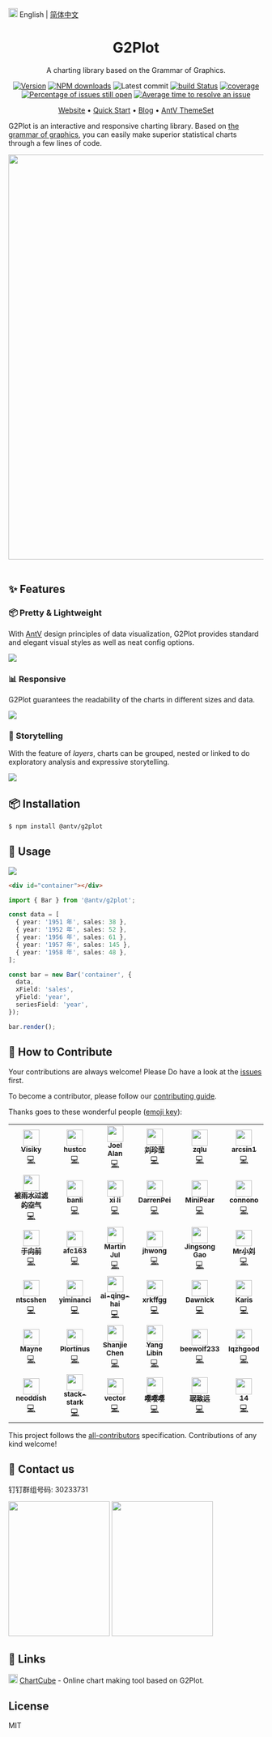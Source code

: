 <img src="https://gw.alipayobjects.com/zos/antfincdn/R8sN%24GNdh6/language.svg" width="18"> English | [简体中文](./README.zh-CN.md)

<h1 align="center">G2Plot</h1>

<div align="center">

A charting library based on the Grammar of Graphics.

[![Version](https://badgen.net/npm/v/@antv/g2plot)](https://npmjs.com/@antv/g2plot)
[![NPM downloads](https://img.shields.io/npm/dm/@antv/g2plot.svg)](https://npmjs.com/@antv/g2plot)
![Latest commit](https://badgen.net/github/last-commit/antvis/G2Plot)
[![build Status](https://github.com/antvis/G2Plot/workflows/build/badge.svg?branch=master)](https://github.com/antvis/G2Plot/actions?query=workflow%3Abuild)
[![coverage](https://img.shields.io/coveralls/antvis/G2Plot/master.svg)](https://coveralls.io/github/antvis/G2Plot)
[![Percentage of issues still open](http://isitmaintained.com/badge/open/antvis/g2plot.svg)](http://isitmaintained.com/project/antvis/g2plot "Percentage of issues still open")
[![Average time to resolve an issue](http://isitmaintained.com/badge/resolution/antvis/g2plot.svg)](http://isitmaintained.com/project/antvis/g2plot "Average time to resolve an issue")

<p align="center">
  <a href="https://g2plot.antv.vision/en">Website</a> •
  <a href="https://g2plot.antv.vision/en/docs/manual/getting-started">Quick Start</a> •
  <a href="https://www.yuque.com/antv/g2plot">Blog</a> •
  <a href="https://github.com/antvis/theme-set">AntV ThemeSet</a>
</p>

</div>

G2Plot is an interactive and responsive charting library.
Based on [the grammar of graphics](https://github.com/antvis/g2), you can easily make superior statistical charts through a few lines of code.

<div align="center">
<img src="https://gw.alipayobjects.com/mdn/rms_d314dd/afts/img/A*sXqrRrEwFRQAAAAAAAAAAABkARQnAQ" width="800">
</div>
<br/>

## ✨ Features

### 📦 Pretty & Lightweight

With [AntV](https://antv.vision/en) design principles of data visualization, G2Plot provides standard and elegant visual styles as well as neat config options.

<img src="https://gw.alipayobjects.com/mdn/rms_d314dd/afts/img/A*rqI2Qqt0pTwAAAAAAAAAAABkARQnAQ" />

### 📊 Responsive

G2Plot guarantees the readability of the charts in different sizes and data.

<img src="https://gw.alipayobjects.com/mdn/rms_d314dd/afts/img/A*ifK1TLi_4WoAAAAAAAAAAABkARQnAQ" />

### 🔳 Storytelling

With the feature of _layers_, charts can be grouped, nested or linked to do exploratory analysis and expressive storytelling.

<img src="https://gw.alipayobjects.com/mdn/rms_d314dd/afts/img/A*gd00QaD9110AAAAAAAAAAABkARQnAQ" />

## 📦 Installation

```bash
$ npm install @antv/g2plot
```

## 🔨 Usage

<img src="https://gw.alipayobjects.com/mdn/rms_d314dd/afts/img/A*37siRJftYDIAAAAAAAAAAABkARQnAQ" />

```html
<div id="container"></div>
```

```ts
import { Bar } from '@antv/g2plot';

const data = [
  { year: '1951 年', sales: 38 },
  { year: '1952 年', sales: 52 },
  { year: '1956 年', sales: 61 },
  { year: '1957 年', sales: 145 },
  { year: '1958 年', sales: 48 },
];

const bar = new Bar('container', {
  data,
  xField: 'sales',
  yField: 'year',
  seriesField: 'year',
});

bar.render();
```

## 🤝 How to Contribute

Your contributions are always welcome! Please Do have a look at the [issues](https://github.com/antvis/g2plot/issues) first.

To become a contributor, please follow our [contributing guide](https://github.com/antvis/g2plot/blob/master/CONTRIBUTING.md).

Thanks goes to these wonderful people ([emoji key](https://allcontributors.org/docs/en/emoji-key)):

<!-- ALL-CONTRIBUTORS-LIST:START - Do not remove or modify this section -->
<!-- prettier-ignore-start -->
<!-- markdownlint-disable -->
<table>
  <tr>
    <td align="center"><a href="https://github.com/visiky"><img src="https://avatars.githubusercontent.com/u/15646325?v=4?s=32" width="32px;" alt=""/><br /><sub><b>Visiky</b></sub></a><br /><a href="https://github.com/antvis/G2Plot/commits?author=visiky" title="Code">💻</a></td>
    <td align="center"><a href="https://hust.cc/"><img src="https://avatars.githubusercontent.com/u/7856674?v=4?s=32" width="32px;" alt=""/><br /><sub><b>hustcc</b></sub></a><br /><a href="https://github.com/antvis/G2Plot/commits?author=hustcc" title="Code">💻</a></td>
    <td align="center"><a href="https://github.com/lxfu1"><img src="https://avatars.githubusercontent.com/u/31396322?v=4?s=32" width="32px;" alt=""/><br /><sub><b>Joel Alan</b></sub></a><br /><a href="https://github.com/antvis/G2Plot/commits?author=lxfu1" title="Code">💻</a></td>
    <td align="center"><a href="https://github.com/liuzhenying"><img src="https://avatars.githubusercontent.com/u/11748654?v=4?s=32" width="32px;" alt=""/><br /><sub><b>刘珍莹</b></sub></a><br /><a href="https://github.com/antvis/G2Plot/commits?author=liuzhenying" title="Code">💻</a></td>
    <td align="center"><a href="https://github.com/zqlu"><img src="https://avatars.githubusercontent.com/u/1142242?v=4?s=32" width="32px;" alt=""/><br /><sub><b>zqlu</b></sub></a><br /><a href="https://github.com/antvis/G2Plot/commits?author=zqlu" title="Code">💻</a></td>
    <td align="center"><a href="https://github.com/arcsin1"><img src="https://avatars.githubusercontent.com/u/13724222?v=4?s=32" width="32px;" alt=""/><br /><sub><b>arcsin1</b></sub></a><br /><a href="https://github.com/antvis/G2Plot/commits?author=arcsin1" title="Code">💻</a></td>
  </tr>
  <tr>
    <td align="center"><a href="https://github.com/zhangzhonghe"><img src="https://avatars.githubusercontent.com/u/38434641?v=4?s=32" width="32px;" alt=""/><br /><sub><b>被雨水过滤的空气</b></sub></a><br /><a href="https://github.com/antvis/G2Plot/commits?author=zhangzhonghe" title="Code">💻</a></td>
    <td align="center"><a href="https://github.com/yp0413150120"><img src="https://avatars.githubusercontent.com/u/24318174?v=4?s=32" width="32px;" alt=""/><br /><sub><b>banli</b></sub></a><br /><a href="https://github.com/antvis/G2Plot/commits?author=yp0413150120" title="Code">💻</a></td>
    <td align="center"><a href="https://github.com/BBSQQ"><img src="https://avatars.githubusercontent.com/u/35586469?v=4?s=32" width="32px;" alt=""/><br /><sub><b>xi li</b></sub></a><br /><a href="https://github.com/antvis/G2Plot/commits?author=BBSQQ" title="Code">💻</a></td>
    <td align="center"><a href="https://blog.csdn.net/weixin_42628594"><img src="https://avatars.githubusercontent.com/u/42288791?v=4?s=32" width="32px;" alt=""/><br /><sub><b>DarrenPei</b></sub></a><br /><a href="https://github.com/antvis/G2Plot/commits?author=DarrenPei" title="Code">💻</a></td>
    <td align="center"><a href="https://github.com/pearmini"><img src="https://avatars.githubusercontent.com/u/49330279?v=4?s=32" width="32px;" alt=""/><br /><sub><b>MiniPear</b></sub></a><br /><a href="https://github.com/antvis/G2Plot/commits?author=pearmini" title="Code">💻</a></td>
    <td align="center"><a href="https://github.com/connono"><img src="https://avatars.githubusercontent.com/u/36756846?v=4?s=32" width="32px;" alt=""/><br /><sub><b>connono</b></sub></a><br /><a href="https://github.com/antvis/G2Plot/commits?author=connono" title="Code">💻</a></td>
  </tr>
  <tr>
    <td align="center"><a href="https://github.com/yujs"><img src="https://avatars.githubusercontent.com/u/16610138?v=4?s=32" width="32px;" alt=""/><br /><sub><b>于向前</b></sub></a><br /><a href="https://github.com/antvis/G2Plot/commits?author=yujs" title="Code">💻</a></td>
    <td align="center"><a href="https://twitter.com/afc163"><img src="https://avatars.githubusercontent.com/u/507615?v=4?s=32" width="32px;" alt=""/><br /><sub><b>afc163</b></sub></a><br /><a href="https://github.com/antvis/G2Plot/commits?author=afc163" title="Code">💻</a></td>
    <td align="center"><a href="http://www.mjul.com/"><img src="https://avatars.githubusercontent.com/u/142868?v=4?s=32" width="32px;" alt=""/><br /><sub><b>Martin Jul</b></sub></a><br /><a href="https://github.com/antvis/G2Plot/commits?author=mjul" title="Code">💻</a></td>
    <td align="center"><a href="https://github.com/jinhuiWong"><img src="https://avatars.githubusercontent.com/u/23117130?v=4?s=32" width="32px;" alt=""/><br /><sub><b>jhwong</b></sub></a><br /><a href="https://github.com/antvis/G2Plot/commits?author=jinhuiWong" title="Code">💻</a></td>
    <td align="center"><a href="https://kingsongao.com/"><img src="https://avatars.githubusercontent.com/u/6930280?v=4?s=32" width="32px;" alt=""/><br /><sub><b>Jingsong Gao</b></sub></a><br /><a href="https://github.com/antvis/G2Plot/commits?author=kagawagao" title="Code">💻</a></td>
    <td align="center"><a href="https://github.com/MrSmallLiu"><img src="https://avatars.githubusercontent.com/u/26038018?v=4?s=32" width="32px;" alt=""/><br /><sub><b>Mr小刘</b></sub></a><br /><a href="https://github.com/antvis/G2Plot/commits?author=MrSmallLiu" title="Code">💻</a></td>
  </tr>
  <tr>
    <td align="center"><a href="https://github.com/ntscshen"><img src="https://avatars.githubusercontent.com/u/21041458?v=4?s=32" width="32px;" alt=""/><br /><sub><b>ntscshen</b></sub></a><br /><a href="https://github.com/antvis/G2Plot/commits?author=ntscshen" title="Code">💻</a></td>
    <td align="center"><a href="https://juejin.cn/user/3491704660305111"><img src="https://avatars.githubusercontent.com/u/12762626?v=4?s=32" width="32px;" alt=""/><br /><sub><b>yiminanci</b></sub></a><br /><a href="https://github.com/antvis/G2Plot/commits?author=guonanci" title="Code">💻</a></td>
    <td align="center"><a href="https://github.com/ai-qing-hai"><img src="https://avatars.githubusercontent.com/u/65594180?v=4?s=32" width="32px;" alt=""/><br /><sub><b>ai-qing-hai</b></sub></a><br /><a href="https://github.com/antvis/G2Plot/commits?author=ai-qing-hai" title="Code">💻</a></td>
    <td align="center"><a href="https://github.com/xrkffgg"><img src="https://avatars.githubusercontent.com/u/29775873?v=4?s=32" width="32px;" alt=""/><br /><sub><b>xrkffgg</b></sub></a><br /><a href="https://github.com/antvis/G2Plot/commits?author=xrkffgg" title="Code">💻</a></td>
    <td align="center"><a href="https://github.com/DawnLck"><img src="https://avatars.githubusercontent.com/u/12195307?v=4?s=32" width="32px;" alt=""/><br /><sub><b>Dawnlck</b></sub></a><br /><a href="https://github.com/antvis/G2Plot/commits?author=DawnLck" title="Code">💻</a></td>
    <td align="center"><a href="https://github.com/CarisL"><img src="https://avatars.githubusercontent.com/u/13416424?v=4?s=32" width="32px;" alt=""/><br /><sub><b>Karis</b></sub></a><br /><a href="https://github.com/antvis/G2Plot/commits?author=CarisL" title="Code">💻</a></td>
  </tr>
  <tr>
    <td align="center"><a href="https://gine.me/"><img src="https://avatars.githubusercontent.com/u/6588202?v=4?s=32" width="32px;" alt=""/><br /><sub><b>Mayne</b></sub></a><br /><a href="https://github.com/antvis/G2Plot/commits?author=mayneyao" title="Code">💻</a></td>
    <td align="center"><a href="https://github.com/Plortinus"><img src="https://avatars.githubusercontent.com/u/20693993?v=4?s=32" width="32px;" alt=""/><br /><sub><b>Plortinus</b></sub></a><br /><a href="https://github.com/antvis/G2Plot/commits?author=Plortinus" title="Code">💻</a></td>
    <td align="center"><a href="https://github.com/csjkevin"><img src="https://avatars.githubusercontent.com/u/17211870?v=4?s=32" width="32px;" alt=""/><br /><sub><b>Shanjie Chen</b></sub></a><br /><a href="https://github.com/antvis/G2Plot/commits?author=csjkevin" title="Code">💻</a></td>
    <td align="center"><a href="https://doocs.github.io/"><img src="https://avatars.githubusercontent.com/u/21008209?v=4?s=32" width="32px;" alt=""/><br /><sub><b>Yang Libin</b></sub></a><br /><a href="https://github.com/antvis/G2Plot/commits?author=yanglbme" title="Code">💻</a></td>
    <td align="center"><a href="https://github.com/beewolf233"><img src="https://avatars.githubusercontent.com/u/24711525?v=4?s=32" width="32px;" alt=""/><br /><sub><b>beewolf233</b></sub></a><br /><a href="https://github.com/antvis/G2Plot/commits?author=beewolf233" title="Code">💻</a></td>
    <td align="center"><a href="https://github.com/lqzhgood"><img src="https://avatars.githubusercontent.com/u/9134671?v=4?s=32" width="32px;" alt=""/><br /><sub><b>lqzhgood</b></sub></a><br /><a href="https://github.com/antvis/G2Plot/commits?author=lqzhgood" title="Code">💻</a></td>
  </tr>
  <tr>
    <td align="center"><a href="https://jiazhe.wang/"><img src="https://avatars.githubusercontent.com/u/6898060?v=4?s=32" width="32px;" alt=""/><br /><sub><b>neoddish</b></sub></a><br /><a href="https://github.com/antvis/G2Plot/commits?author=neoddish" title="Code">💻</a></td>
    <td align="center"><a href="https://github.com/stack-stark"><img src="https://avatars.githubusercontent.com/u/46991054?v=4?s=32" width="32px;" alt=""/><br /><sub><b>stack-stark</b></sub></a><br /><a href="https://github.com/antvis/G2Plot/commits?author=stack-stark" title="Code">💻</a></td>
    <td align="center"><a href="https://github.com/NewByVector"><img src="https://avatars.githubusercontent.com/u/20186737?v=4?s=32" width="32px;" alt=""/><br /><sub><b>vector</b></sub></a><br /><a href="https://github.com/antvis/G2Plot/commits?author=NewByVector" title="Code">💻</a></td>
    <td align="center"><a href="http://www.wanyingxing.vip/"><img src="https://avatars.githubusercontent.com/u/10885578?v=4?s=32" width="32px;" alt=""/><br /><sub><b>嘤嘤嘤</b></sub></a><br /><a href="https://github.com/antvis/G2Plot/commits?author=xingwanying" title="Code">💻</a></td>
    <td align="center"><a href="https://wineso.me/"><img src="https://avatars.githubusercontent.com/u/2106987?v=4?s=32" width="32px;" alt=""/><br /><sub><b>琚致远</b></sub></a><br /><a href="https://github.com/antvis/G2Plot/commits?author=juzhiyuan" title="Code">💻</a></td>
    <td align="center"><a href="https://github.com/YiSiWang"><img src="https://avatars.githubusercontent.com/u/20316342?v=4?s=32" width="32px;" alt=""/><br /><sub><b>14</b></sub></a><br /><a href="https://github.com/antvis/G2Plot/commits?author=YiSiWang" title="Code">💻</a></td>
  </tr>
</table>

<!-- markdownlint-restore -->
<!-- prettier-ignore-end -->

<!-- ALL-CONTRIBUTORS-LIST:END -->

This project follows the [all-contributors](https://github.com/all-contributors/all-contributors) specification. Contributions of any kind welcome!

## 📧 Contact us

钉钉群组号码: 30233731

<img src="https://gw.alipayobjects.com/zos/antfincdn/9sHnl5k%26u4/dingdingqun.png" width="200" height="266" />
<img src="https://gw.alipayobjects.com/zos/antfincdn/8qEHi7GiaN/G2Plot-dingding.JPG" width="200" height="266" />

## 🔗 Links

<img src="https://gw.alipayobjects.com/zos/antfincdn/1yMwFkBvyV/chartcube-logo-cube.svg" width="18"> [ChartCube](https://chartcube.alipay.com/) - Online chart making tool based on G2Plot.

## License

MIT
